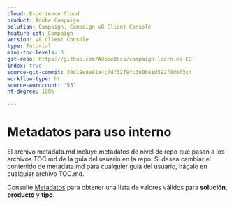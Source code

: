 ```yaml
---
cloud: Experience Cloud
product: Adobe Campaign
solution: Campaign, Campaign v8 Client Console
feature-set: Campaign
version: v8 Client Console
type: Tutorial
mini-toc-levels: 3
git-repo: https://github.com/AdobeDocs/campaign-learn.es-ES
index: true
source-git-commit: 30d19e8e01a4c7df32f9fc300b81d592f0d0f3c4
workflow-type: ht
source-wordcount: '53'
ht-degree: 100%

---
```



# Metadatos para uso interno

El archivo metadata.md incluye metadatos de nivel de repo que pasan a los archivos TOC.md de la guía del usuario en la repo. Si desea cambiar el contenido de metadata.md para cualquier guía del usuario, hágalo en cualquier archivo TOC.md.

Consulte [Metadatos](https://experienceleague.adobe.com/docs/authoring-guide-exl/using/editing/user-guide-setup/metadata.html?lang=es) para obtener una lista de valores válidos para **solución**, **producto** y **tipo**.
